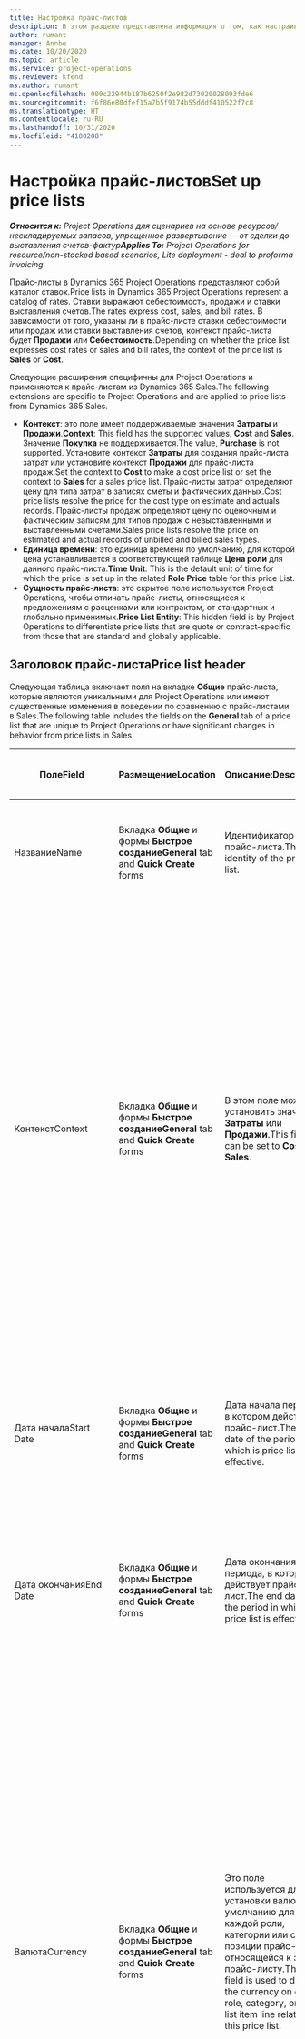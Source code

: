 ```yaml
---
title: Настройка прайс-листов
description: В этом разделе представлена информация о том, как настраивать прайс-листы себестоимости и продаж.
author: rumant
manager: Annbe
ms.date: 10/20/2020
ms.topic: article
ms.service: project-operations
ms.reviewer: kfend
ms.author: rumant
ms.openlocfilehash: 000c22944b187b6250f2e982d73020028093fde6
ms.sourcegitcommit: f6f86e80dfef15a7b5f9174b55dddf410522f7c8
ms.translationtype: HT
ms.contentlocale: ru-RU
ms.lasthandoff: 10/31/2020
ms.locfileid: "4180208"
---
```

# <a name="set-up-price-lists"></a><span data-ttu-id="6e317-103">Настройка прайс-листов</span><span class="sxs-lookup"><span data-stu-id="6e317-103">Set up price lists</span></span>

<span data-ttu-id="6e317-104">_**Относится к:** Project Operations для сценариев на основе ресурсов/нескладируемых запасов, упрощенное развертывание — от сделки до выставления счетов-фактур_</span><span class="sxs-lookup"><span data-stu-id="6e317-104">_**Applies To:** Project Operations for resource/non-stocked based scenarios, Lite deployment - deal to proforma invoicing_</span></span>

<span data-ttu-id="6e317-105">Прайс-листы в Dynamics 365 Project Operations представляют собой каталог ставок.</span><span class="sxs-lookup"><span data-stu-id="6e317-105">Price lists in Dynamics 365 Project Operations represent a catalog of rates.</span></span> <span data-ttu-id="6e317-106">Ставки выражают себестоимость, продажи и ставки выставления счетов.</span><span class="sxs-lookup"><span data-stu-id="6e317-106">The rates express cost, sales, and bill rates.</span></span> <span data-ttu-id="6e317-107">В зависимости от того, указаны ли в прайс-листе ставки себестоимости или продаж или ставки выставления счетов, контекст прайс-листа будет **Продажи** или **Себестоимость**.</span><span class="sxs-lookup"><span data-stu-id="6e317-107">Depending on whether the price list expresses cost rates or sales and bill rates, the context of the price list is **Sales** or **Cost**.</span></span>

<span data-ttu-id="6e317-108">Следующие расширения специфичны для Project Operations и применяются к прайс-листам из Dynamics 365 Sales.</span><span class="sxs-lookup"><span data-stu-id="6e317-108">The following extensions are specific to Project Operations and are applied to price lists from Dynamics 365 Sales.</span></span>

- <span data-ttu-id="6e317-109">**Контекст**: это поле имеет поддерживаемые значения **Затраты** и **Продажи**.</span><span class="sxs-lookup"><span data-stu-id="6e317-109">**Context**: This field has the supported values, **Cost** and **Sales**.</span></span> <span data-ttu-id="6e317-110">Значение **Покупка** не поддерживается.</span><span class="sxs-lookup"><span data-stu-id="6e317-110">The value, **Purchase** is not supported.</span></span> <span data-ttu-id="6e317-111">Установите контекст **Затраты** для создания прайс-листа затрат или установите контекст **Продажи** для прайс-листа продаж.</span><span class="sxs-lookup"><span data-stu-id="6e317-111">Set the context to **Cost** to make a cost price list or set the context to **Sales** for a sales price list.</span></span> <span data-ttu-id="6e317-112">Прайс-листы затрат определяют цену для типа затрат в записях сметы и фактических данных.</span><span class="sxs-lookup"><span data-stu-id="6e317-112">Cost price lists resolve the price for the cost type on estimate and actuals records.</span></span> <span data-ttu-id="6e317-113">Прайс-листы продаж определяют цену по оценочным и фактическим записям для типов продаж с невыставленными и выставленными счетами.</span><span class="sxs-lookup"><span data-stu-id="6e317-113">Sales price lists resolve the price on estimated and actual records of unbilled and billed sales types.</span></span>
- <span data-ttu-id="6e317-114">**Единица времени**: это единица времени по умолчанию, для которой цена устанавливается в соответствующей таблице **Цена роли** для данного прайс-листа.</span><span class="sxs-lookup"><span data-stu-id="6e317-114">**Time Unit**: This is the default unit of time for which the price is set up in the related **Role Price** table for this price List.</span></span>
- <span data-ttu-id="6e317-115">**Сущность прайс-листа**: это скрытое поле используется Project Operations, чтобы отличать прайс-листы, относящиеся к предложениям с расценками или контрактам, от стандартных и глобально применимых.</span><span class="sxs-lookup"><span data-stu-id="6e317-115">**Price List Entity**: This  hidden field is by Project Operations to differentiate price lists that are quote or contract-specific from those that are standard and globally applicable.</span></span>

## <a name="price-list-header"></a><span data-ttu-id="6e317-116">Заголовок прайс-листа</span><span class="sxs-lookup"><span data-stu-id="6e317-116">Price list header</span></span>

<span data-ttu-id="6e317-117">Следующая таблица включает поля на вкладке **Общие** прайс-листа, которые являются уникальными для Project Operations или имеют существенные изменения в поведении по сравнению с прайс-листами в Sales.</span><span class="sxs-lookup"><span data-stu-id="6e317-117">The following table includes the fields on the **General** tab of a price list that are unique to Project Operations or have significant changes in behavior from price lists in Sales.</span></span>

| <span data-ttu-id="6e317-118">Поле</span><span class="sxs-lookup"><span data-stu-id="6e317-118">Field</span></span> | <span data-ttu-id="6e317-119">Размещение</span><span class="sxs-lookup"><span data-stu-id="6e317-119">Location</span></span> | <span data-ttu-id="6e317-120">Описание:</span><span class="sxs-lookup"><span data-stu-id="6e317-120">Description</span></span> | <span data-ttu-id="6e317-121">Воздействие на последующие элементы</span><span class="sxs-lookup"><span data-stu-id="6e317-121">Downstream impact</span></span> |
| --- | --- | --- | --- |
| <span data-ttu-id="6e317-122">Название</span><span class="sxs-lookup"><span data-stu-id="6e317-122">Name</span></span> | <span data-ttu-id="6e317-123">Вкладка **Общие** и формы **Быстрое создание**</span><span class="sxs-lookup"><span data-stu-id="6e317-123">**General** tab and **Quick Create** forms</span></span> | <span data-ttu-id="6e317-124">Идентификатор прайс-листа.</span><span class="sxs-lookup"><span data-stu-id="6e317-124">The identity of the price list.</span></span> | <span data-ttu-id="6e317-125">Прайс-лист отображается с этим значением на всех страницах списка и в раскрывающихся списках.</span><span class="sxs-lookup"><span data-stu-id="6e317-125">The price list is shown with this value on all list pages and drop-down options.</span></span>|
| <span data-ttu-id="6e317-126">Контекст</span><span class="sxs-lookup"><span data-stu-id="6e317-126">Context</span></span> | <span data-ttu-id="6e317-127">Вкладка **Общие** и формы **Быстрое создание**</span><span class="sxs-lookup"><span data-stu-id="6e317-127">**General** tab and **Quick Create** forms</span></span> | <span data-ttu-id="6e317-128">В этом поле можно установить значение **Затраты** или **Продажи**.</span><span class="sxs-lookup"><span data-stu-id="6e317-128">This field can be set to **Cost** or **Sales**.</span></span> | <span data-ttu-id="6e317-129">Прайс-лист, в котором задано значение **Затраты**, используется для поиска сметы затрат и фактических затрат.</span><span class="sxs-lookup"><span data-stu-id="6e317-129">A price list set to **Cost** is used to look up the price for cost estimates and cost actuals.</span></span> <span data-ttu-id="6e317-130">Прайс-лист, в котором задано значение **Продажи**, используется для поиска сметы продаж и фактических продаж.</span><span class="sxs-lookup"><span data-stu-id="6e317-130">A price list set to **Sales** is used to look up the price for sales estimates and sales actuals.</span></span> <span data-ttu-id="6e317-131">Только прайс-листы, для которых задан контекст **Продажи**, могут быть прикреплены к прайс-листам по проекту для клиентов, предложениям с расценками по проектам и контрактам по проектам.</span><span class="sxs-lookup"><span data-stu-id="6e317-131">Only price lists that have the context set to **Sales** can be attached to project price lists for customers, project quotes, and project contracts.</span></span> |
| <span data-ttu-id="6e317-132">Дата начала</span><span class="sxs-lookup"><span data-stu-id="6e317-132">Start Date</span></span> | <span data-ttu-id="6e317-133">Вкладка **Общие** и формы **Быстрое создание**</span><span class="sxs-lookup"><span data-stu-id="6e317-133">**General** tab and **Quick Create** forms</span></span> | <span data-ttu-id="6e317-134">Дата начала периода, в котором действует прайс-лист.</span><span class="sxs-lookup"><span data-stu-id="6e317-134">The start date of the period in which is price list is effective.</span></span> | <span data-ttu-id="6e317-135">С полем **Дата окончания** это поле используется для определения того, какой прайс-лист применим для определенной оценки или фактической строки.</span><span class="sxs-lookup"><span data-stu-id="6e317-135">With the **End Date** field, this field is used to determine which price list is applicable for a certain estimate or actual line.</span></span> |
| <span data-ttu-id="6e317-136">Дата окончания</span><span class="sxs-lookup"><span data-stu-id="6e317-136">End Date</span></span> | <span data-ttu-id="6e317-137">Вкладка **Общие** и формы **Быстрое создание**</span><span class="sxs-lookup"><span data-stu-id="6e317-137">**General** tab and **Quick Create** forms</span></span> | <span data-ttu-id="6e317-138">Дата окончания периода, в котором действует прайс-лист.</span><span class="sxs-lookup"><span data-stu-id="6e317-138">The end date of the period in which is price list is effective.</span></span> | <span data-ttu-id="6e317-139">С полем **Дата начала** это поле используется для определения того, какой прайс-лист применим для определенной оценки или фактической строки.</span><span class="sxs-lookup"><span data-stu-id="6e317-139">With the **Start Date** field, this field is used to determine which price list is applicable for a certain estimate or actual line.</span></span> |
| <span data-ttu-id="6e317-140">Валюта</span><span class="sxs-lookup"><span data-stu-id="6e317-140">Currency</span></span> | <span data-ttu-id="6e317-141">Вкладка **Общие** и формы **Быстрое создание**</span><span class="sxs-lookup"><span data-stu-id="6e317-141">**General** tab and **Quick Create** forms</span></span> | <span data-ttu-id="6e317-142">Это поле используется для установки валюты по умолчанию для каждой роли, категории или строки позиции прайс-листа, относящейся к этому прайс-листу.</span><span class="sxs-lookup"><span data-stu-id="6e317-142">This field is used to default the currency on each role, category, or price list item line related to this price list.</span></span> | <span data-ttu-id="6e317-143">В прайс-листах **Продажи** роли, категории или строки позиций прайс-листа не могут быть созданы ни в какой валюте, кроме этой валюты.</span><span class="sxs-lookup"><span data-stu-id="6e317-143">On **Sales** price lists, roles, categories, or price list item lines can't be created in any currency other than this currency.</span></span> <span data-ttu-id="6e317-144">В прайс-листах **Затраты** вы можете создать строку цены роли в любой валюте.</span><span class="sxs-lookup"><span data-stu-id="6e317-144">On **Cost** price lists, you can create a role price line in any currency.</span></span> <span data-ttu-id="6e317-145">Валюта, определенная здесь, используется по умолчанию.</span><span class="sxs-lookup"><span data-stu-id="6e317-145">The currency defined here is used as a default.</span></span> <span data-ttu-id="6e317-146">Настройка пользователя, связанная с ценами ролей, может переопределить это значение, чтобы разрешить настройку ставки оплаты труда в любой валюте.</span><span class="sxs-lookup"><span data-stu-id="6e317-146">The user setup that is related role prices can override this value to enable labor cost rate setup in any currency.</span></span> <span data-ttu-id="6e317-147">Ставки затрат по категориям и затраты позиций прайс-листа могут быть установлены только в валюте, определенной здесь.</span><span class="sxs-lookup"><span data-stu-id="6e317-147">Category cost rates and price list item costs can be set up only in the currency defined here.</span></span> |
| <span data-ttu-id="6e317-148">Единица времени</span><span class="sxs-lookup"><span data-stu-id="6e317-148">Time Unit</span></span> | <span data-ttu-id="6e317-149">Вкладка **Общие** и формы **Быстрое создание**</span><span class="sxs-lookup"><span data-stu-id="6e317-149">**General** tab and **Quick Create** forms</span></span> | <span data-ttu-id="6e317-150">Это поле используется для установки единицы времени по умолчанию для каждой строки роли, относящейся к этому прайс-листу.</span><span class="sxs-lookup"><span data-stu-id="6e317-150">This field is used to default the time unit on each role line related to this price list.</span></span> | <span data-ttu-id="6e317-151">Значение этого поля используется только при настройке цены связанной роли.</span><span class="sxs-lookup"><span data-stu-id="6e317-151">This field value is only used on related role price setup.</span></span> <span data-ttu-id="6e317-152">В прайс-листах **Затраты** и **Продажи** вы можете создать строку цены роли в любой единице времени.</span><span class="sxs-lookup"><span data-stu-id="6e317-152">On **Cost** and **Sales** price lists, you can create a role price line in any unit of time.</span></span> <span data-ttu-id="6e317-153">Единица времени, определенная здесь, используется по умолчанию.</span><span class="sxs-lookup"><span data-stu-id="6e317-153">The time unit defined here is used as a default.</span></span> <span data-ttu-id="6e317-154">Настройка пользователя, связанная с ценами ролей, может переопределить это значение, чтобы разрешить настройку ставки оплаты труда и ставки выставления счетов в любой единице времени.</span><span class="sxs-lookup"><span data-stu-id="6e317-154">The user setup related role prices can override this value to enable labor cost and bill rate setup in any unit of time.</span></span> |
| <span data-ttu-id="6e317-155">Описание:</span><span class="sxs-lookup"><span data-stu-id="6e317-155">Description</span></span> | <span data-ttu-id="6e317-156">Вкладка **Общие** и формы **Быстрое создание**</span><span class="sxs-lookup"><span data-stu-id="6e317-156">**General** tab and **Quick Create** forms</span></span> | <span data-ttu-id="6e317-157">Это текстовое поле позволяет вам предоставить многострочное описание прайс-листа.</span><span class="sxs-lookup"><span data-stu-id="6e317-157">This text field allows you to provide a multi-line description of the price list.</span></span> | <span data-ttu-id="6e317-158">Это поле отображается в **Связанных** представлениях прайс-листа в различных сущностях, у которых есть связанные прайс-листы.</span><span class="sxs-lookup"><span data-stu-id="6e317-158">This field is shown in the **Associated** views on the price list in various entities that have related price lists.</span></span> |
